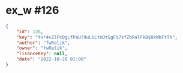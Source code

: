 
# ex_w #126
                
```JSON
{
    "id": 126,
    "key": "tH*4vZlPcQgLfPaU?9uLiLtnDtSgF$7sfZbRalFkB$8kWbFtTh",
    "author": "fwRelik",
    "owner": "fwRelik",
    "lisanceKey": null,
    "date": "2022-10-28 01:00"
}
```
